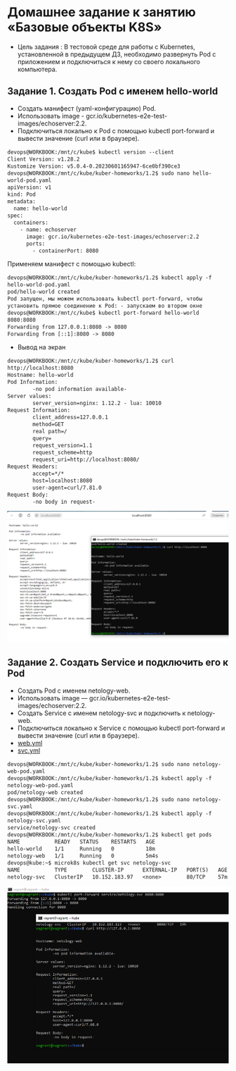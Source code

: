# Домашнее задание к занятию «Базовые объекты K8S»
- Цель задания : В тестовой среде для работы с Kubernetes, установленной в предыдущем ДЗ, необходимо развернуть Pod с приложением и подключиться к нему со своего локального компьютера.
## Задание 1. Создать Pod с именем hello-world
- Создать манифест (yaml-конфигурацию) Pod.
- Использовать image - gcr.io/kubernetes-e2e-test-images/echoserver:2.2.
- Подключиться локально к Pod с помощью kubectl port-forward и вывести значение (curl или в браузере).
```
devops@WORKBOOK:/mnt/c/kube$ kubectl version --client
Client Version: v1.28.2
Kustomize Version: v5.0.4-0.20230601165947-6ce0bf390ce3
devops@WORKBOOK:/mnt/c/kube/kuber-homeworks/1.2$ sudo nano hello-world-pod.yaml
apiVersion: v1
kind: Pod
metadata:
  name: hello-world
spec:
  containers:
    - name: echoserver
      image: gcr.io/kubernetes-e2e-test-images/echoserver:2.2
      ports:
        - containerPort: 8080
```
Применяем манифест с помощью kubectl:
```
devops@WORKBOOK:/mnt/c/kube/kuber-homeworks/1.2$ kubectl apply -f hello-world-pod.yaml
pod/hello-world created
Pod запущен, мы можем использовать kubectl port-forward, чтобы установить прямое соединение к Pod: - запускаем во втором окне
devops@WORKBOOK:/mnt/c/kube$ kubectl port-forward hello-world 8080:8080
Forwarding from 127.0.0.1:8080 -> 8080
Forwarding from [::1]:8080 -> 8080
```
- Вывод на экран
```
devops@WORKBOOK:/mnt/c/kube/kuber-homeworks/1.2$ curl http://localhost:8080
Hostname: hello-world
Pod Information:
        -no pod information available-
Server values:
        server_version=nginx: 1.12.2 - lua: 10010
Request Information:
        client_address=127.0.0.1
        method=GET
        real path=/
        query=
        request_version=1.1
        request_scheme=http
        request_uri=http://localhost:8080/
Request Headers:
        accept=*/*
        host=localhost:8080
        user-agent=curl/7.81.0
Request Body:
        -no body in request-
```
![http](https://github.com/EVolgina/kuber2/blob/main/Снимок11.PNG)
## Задание 2. Создать Service и подключить его к Pod
- Создать Pod с именем netology-web.
- Использовать image — gcr.io/kubernetes-e2e-test-images/echoserver:2.2.
- Создать Service с именем netology-svc и подключить к netology-web.
- Подключиться локально к Service с помощью kubectl port-forward и вывести значение (curl или в браузере).
- [web.yml](https://github.com/EVolgina/kuber2/blob/main/netology-web-pod)
- [svc.yml](https://github.com/EVolgina/kuber2/blob/main/netology-svc)
```
devops@WORKBOOK:/mnt/c/kube/kuber-homeworks/1.2$ sudo nano netology-web-pod.yaml 
devops@WORKBOOK:/mnt/c/kube/kuber-homeworks/1.2$ kubectl apply -f netology-web-pod.yaml
pod/netology-web created
devops@WORKBOOK:/mnt/c/kube/kuber-homeworks/1.2$ sudo nano netology-svc.yaml 
devops@WORKBOOK:/mnt/c/kube/kuber-homeworks/1.2$ kubectl apply -f netology-svc.yaml
service/netology-svc created
devops@WORKBOOK:/mnt/c/kube/kuber-homeworks/1.2$ kubectl get pods
NAME           READY   STATUS    RESTARTS   AGE
hello-world    1/1     Running   0          18m
netology-web   1/1     Running   0          5m4s
devops@kube:~$ microk8s kubectl get svc netology-svc
NAME           TYPE        CLUSTER-IP      EXTERNAL-IP   PORT(S)   AGE
netology-svc   ClusterIP   10.152.183.97   <none>        80/TCP    57m
```
![http2](https://github.com/EVolgina/kuber2/blob/main/portf.PNG)
